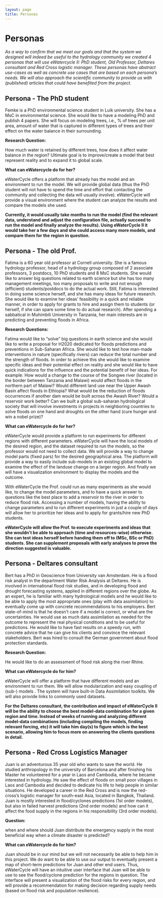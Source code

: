 ```yaml
---
layout: page
title: Personas
---
```

# Personas

*As a way to confirm that we meet our goals and that the system we designed will
indeed be useful to the hydrology community we created 4 personas that will use
eWatercycle II: PhD student, Old Professor, Deltares consultant and Red Cross
logistic manager. These personas have abstract use-cases as well as concrete use
cases that are based on each persona’s needs. We will also approach the
scientific community to provide us with (published) articles that could have
benefited from the project.*

## Persona - The PhD student

Femke is a PhD environmental science student in Luik university. She has a MsC
in environmental science. She would like to have a modeling PhD and publish 4
papers. She will focus on modeling trees, i.e., % of trees per unit area, amount
of water that is captured in different types of trees and their effect on the
water balance in their surrounding.

**Research Question:**

How much water is retained by different trees, how does it affect water balance
in the region? Ultimate goal is to improve/create a model that best represent
reality and to expand it to global scale.

**What can eWatercycle do for her?**

eWaterCycle offers a platform that already has the model and an environment to
run the model. We will provide global data (thus the PhD student will not have
to spend the time and effort that contacting the community and collecting the
data will usually involve).  eWaterCycle will provide a visual environment where
the student can analyze the results and compare the models she used.

**Currently, it would usually take months to run the model (find the relevant
data, understand and adjust the configuration file, actually succeed to run the
model and finally analyze the results). Using eWaterCycle II it would take her a
few days and she could access many more models, and compare them for the region
in question.**

## Persona - The old Prof.

Fatima is a 60 year old professor at Cornell university. She is a famous
hydrology professor, head of a hydrology group composed of 2 associate
professors, 3 postdocs, 10 PhD students and 8 MsC students. She would like to
answer big questions related to earth science but she has too many management
meetings, too many proposals to write and not enough (efficient)
students/postdocs to do the actual work. Still, Fatima is interested in doing
some science herself, and she has many ideas for future research. She would like
to examine her ideas’ feasibility in a quick and reliable manner, in order to
apply for grants to hire and assign them to students (or herself, if she can
spare some time to do actual research). After spending a sabbatical in Muhimbili
University in Tanzania, her main interests are in predicting and preventing
floods in Africa.

**Research Questions:**

Fatima would like to “solve” big questions in earth science and she would like
to write a proposal for H2020 dedicated for floods predictions and preventions
in Sub-Saharan Africa. She would like to test how man-made interventions in
nature (specifically rivers) can reduce the total number and the strength of
floods. In order to achieve this she would like to examine specific ideas and
their potential effect on reality and she would like to have quick indications
for the influence and the potential benefit of her ideas. For example: How would
a change to the course of the Songwe river (located in the border between
Tanzania and Malawi) would affect floods in the northern part of Malawi? Would
different land use near the Upper Awash Basin affect floods in Ethiopia? What
would be the reduction of floods occurrences if another dam would be built
across the Awash River? Would a reservoir work better? Can we built a global
sub-saharan hydrological society that will involve investments in projects in
neighboring countries to solve floods on one hand and droughts on the other hand
(cure hunger and win a nobel prize)?

**What can eWatercycle do for her?**

eWaterCycle would provide a platform to run experiments for different regions
with different parameters. eWaterCycle will have the local models of the desired
region, and the dataset required to run the models, so the professor would not
need to collect data. We will provide a way to change model parts (fixed pars)
for the desired geographical area. The platform will provide a way to easily
include sub-models in an existing global model to examine the effect of the
landuse change on a larger region. And finally we will have a visualization
environment to display the models and the outcome.

With eWaterCycle the Prof. could run as many experiments as she would like, to
change the model parameters, and to have a quick answer to questions like the
best place to add a reservoir to the river in order to reduce flood risk.
Accessing a number of models, having the ability to change parameters and to run
different experiments in just a couple of days will allow her to prioritize her
ideas and to apply for grants/hire new PhD students.

**eWaterCycle will allow the Prof. to execute experiments and ideas that she
wouldn’t be able to approach (time and resources-wise) otherwise. She can test
ideas herself before handing them off to (MSc, BSc or PhD) students. She can
supplement proposals with early analyses to prove the direction suggested is
valuable.**

## Persona - Deltares consultant

Bert has a PhD in Geoscience from University van Amsterdam. He is a flood risk
analyst in the department Water Risk Analysis at Deltares. He is involved in
international flood risk studies, and in developing flood and drought
forecasting systems, applied in different regions over the globe. As an expert,
he is familiar with many hydrological models and he would like to be able to
apply the most appropriate ones (play with data assimilation) to eventually come
up with concrete recommendations to his employers. Bert state-of-mind is that he
doesn't care if a model is correct, or what are the uncertainties. He would use
as much data assimilation as needed for the outcome to represent the real
physical conditions and to be useful for predictions. He would like to have fast
results on a speedy run, with concrete advice that he can give his clients and
convince the relevant stakeholders. Bert was hired to consult the German
government about flood protection standards.

**Research Question:**

He would like to do an assessment of flood risk along the river Rhine.

**What can eWatercycle do for him?**

eWaterCycle will offer a platform that have different models and an environment
to run them. We will allow modularization and easy coupling of (sub-) models .
The system will have built-in Data Assimilation toolkits. We will also provide
links to commonly used datasets.

**For the Deltares consultant, the contribution and impact of eWaterCycle II
will be the ability to choose the best model-data combination for a given region
and time. Instead of weeks of running and analyzing different model-data
combinations (including compiling the models, finding relevant forcing, etc) it
will take him day(s) to figure which is the best scenario, allowing him to focus
more on answering the clients questions in detail.**

## Persona - Red Cross Logistics Manager

Juan is an adventurous 35 year old who wants to save the world. He studied
anthropology in the university of Barcelona and after finishing his Master he
volunteered for a year in Laos and Cambodia, where he became interested in
hydrology. He saw the effect of floods on small poor villages in Laos and
Cambodia and decided to dedicate his life to help people in similar situations.
He developed a career in the Red Cross and is now the red-cross’s logistic
manager for south-east Asia, located in Bangkok, Thailand. Juan is mostly
interested in flood/cyclones predictions (1st order models), but also in failed
harvest predictions (2nd order models) and how can it affect the food supply in
the regions in his responsibility (3rd order models).

**Question:**

when and where should Juan distribute the emergency supply in the most
beneficial way when a climate disaster is predicted?

**What can eWatercycle do for him?**

Juan should be in our mind but we will not necessarily be able to help him in
this project. We do want to be able to use our output to eventually present a
map of short-term predictions for Juan and other end users. Thus, eWaterCycle
will have an intuitive user interface that Juan will be able to use to see the
flood/cyclone prediction for the regions in question. The interface will present
a visualization of the flood risks for every region, and will provide a
recommendation for making decision regarding supply needs (based on flood risk
and population resilience).

